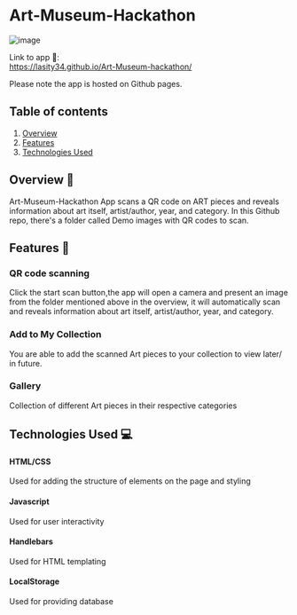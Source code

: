 # Art-Museum-Hackathon
![image](https://github.com/lasity34/Art-Museum-hackathon/assets/125261636/9325e236-5fc5-482d-b153-5e47189b43a3)

Link to app 🔗:  
https://lasity34.github.io/Art-Museum-hackathon/

Please note the app is hosted on Github pages.

## Table of contents

1. [Overview](#overview)
2. [Features](#features)
3. [Technologies Used](#technologies-used)

## Overview 📝<a name="overview"></a>

Art-Museum-Hackathon App scans a QR code on ART pieces and reveals information about art itself, artist/author, year, and category. 
In this Github repo, there's a folder called Demo images with QR codes to scan.

## Features 🌟<a name="features"></a>

### QR code scanning
Click the start scan button,the app will open a camera and present an image from the folder mentioned above in the overview, it will automatically scan and reveals information about art itself, artist/author, year, and category. 

### Add to My Collection

You are able to add the scanned Art pieces to your collection to view later/ in future.

### Gallery

Collection of different Art pieces in their respective categories

## Technologies Used 💻<a name="technologies-used"></a>

#### HTML/CSS
Used for adding the structure of elements on the page and styling
#### Javascript
Used for user interactivity
#### Handlebars  
Used for HTML templating
#### LocalStorage
Used for providing database 
